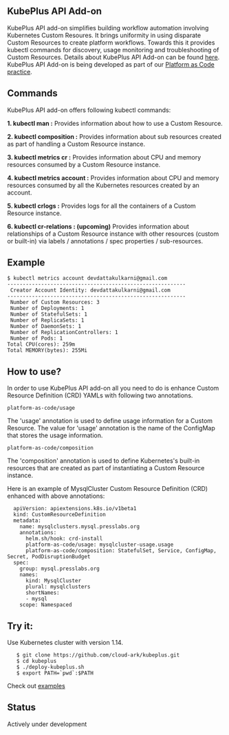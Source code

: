## KubePlus API Add-on

KubePlus API add-on simplifies building workflow automation involving Kubernetes Custom Resoures. It brings uniformity in using disparate Custom Resources to create platform workflows. Towards this it provides kubectl commands for discovery, usage monitoring and troubleshooting of Custom Resources. Details about KubePlus API Add-on can be found [here](./details.rst). KubePlus API Add-on is being developed as part of our [Platform as Code practice](https://cloudark.io/platform-as-code).

## Commands

KubePlus API add-on offers following kubectl commands:

**1. kubectl man <Custom Resource>:** Provides information about how to use a Custom Resource.

**2. kubectl composition <Custom Resource Instance>:** Provides information about sub resources created as part of handling a Custom Resource instance.

**3. kubectl metrics cr <Custom Resource Instance>:** Provides information about CPU and memory resources consumed by a Custom Resource instance.

**4. kubectl metrics account <Account Name>:** Provides information about CPU and memory resources consumed by all the Kubernetes resources created by an account.

**5. kubectl crlogs <Custom Resource Instance>:** Provides logs for all the containers of a Custom Resource instance.

**6. kubectl cr-relations <Custom Resource Instance>: (upcoming)** Provides information about relationships of a Custom Resource instance with other resources (custom or built-in) via labels / annotations / spec properties / sub-resources.

## Example

``` 
$ kubectl metrics account devdattakulkarni@gmail.com
---------------------------------------------------------- 
 Creator Account Identity: devdattakulkarni@gmail.com
---------------------------------------------------------- 
 Number of Custom Resources: 3
 Number of Deployments: 1
 Number of StatefulSets: 1
 Number of ReplicaSets: 1
 Number of DaemonSets: 1
 Number of ReplicationControllers: 1
 Number of Pods: 1
Total CPU(cores): 259m
Total MEMORY(bytes): 255Mi
```

## How to use?

In order to use KubePlus API add-on all you need to do is enhance Custom Resource Definition (CRD) YAMLs with following two annotations.

```
platform-as-code/usage
```

The 'usage' annotation is used to define usage information for a Custom Resource.
The value for 'usage' annotation is the name of the ConfigMap that stores the usage information.

```
platform-as-code/composition
```

The 'composition' annotation is used to define Kubernetes's built-in resources that are created as part of instantiating a Custom Resource instance. 

Here is an example of MysqlCluster Custom Resource Definition (CRD) enhanced with above annotations:

```
  apiVersion: apiextensions.k8s.io/v1beta1
  kind: CustomResourceDefinition
  metadata:
    name: mysqlclusters.mysql.presslabs.org
    annotations:
      helm.sh/hook: crd-install
      platform-as-code/usage: mysqlcluster-usage.usage
      platform-as-code/composition: StatefulSet, Service, ConfigMap, Secret, PodDisruptionBudget
  spec:
    group: mysql.presslabs.org
    names:
      kind: MysqlCluster
      plural: mysqlclusters
      shortNames:
      - mysql
    scope: Namespaced
```

## Try it:

Use Kubernetes cluster with version 1.14.

```
   $ git clone https://github.com/cloud-ark/kubeplus.git
   $ cd kubeplus
   $ ./deploy-kubeplus.sh
   $ export PATH=`pwd`:$PATH
```

Check out [examples](./details.rst)


## Status

Actively under development

